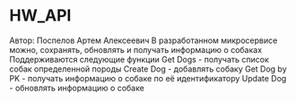 # HW_API
Автор: Поспелов Артем Алексеевич
В разработанном микросервисе можно, сохранять, обновлять и получать информацию о собаках
Поддерживаются следующие функции
Get Dogs - получать список собак определенной породы
Create Dog - добавлять собаку
Get Dog by PK - получать информацию о собаке по её идентификатору
Update Dog - обновлять информацию о собаке
